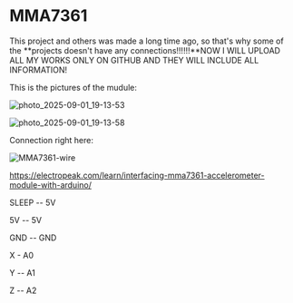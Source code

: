 # MMA7361
This project and others was made a long time ago, so that's why some of the **projects doesn't have any connections!!!!!!**NOW I WILL UPLOAD ALL MY WORKS ONLY ON GITHUB AND THEY WILL INCLUDE ALL INFORMATION!

This is the pictures of the mudule:

![photo_2025-09-01_19-13-53](https://github.com/user-attachments/assets/6f9e5418-506f-406d-84ad-353f8551aed0)

![photo_2025-09-01_19-13-58](https://github.com/user-attachments/assets/329315b8-3dae-48ea-8dab-623b47908601)

Connection right here:

![MMA7361-wire](https://github.com/user-attachments/assets/b8b27009-149c-4b45-8364-474fe977d8e8)

https://electropeak.com/learn/interfacing-mma7361-accelerometer-module-with-arduino/

SLEEP -- 5V

5V -- 5V 

GND -- GND

X - A0

Y -- A1

Z -- A2 
